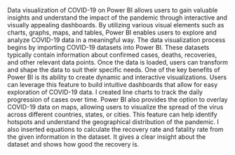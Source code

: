 Data visualization of COVID-19 on Power BI allows users to gain valuable insights and understand the impact of the pandemic through interactive and visually appealing dashboards. By utilizing various visual elements such as charts, graphs, maps, and tables, Power BI enables users to explore and analyze COVID-19 data in a meaningful way.
The data visualization process begins by importing COVID-19 datasets into Power BI. These datasets typically contain information about confirmed cases, deaths, recoveries, and other relevant data points. Once the data is loaded, users can transform and shape the data to suit their specific needs.
One of the key benefits of Power BI is its ability to create dynamic and interactive visualizations. Users can leverage this feature to build intuitive dashboards that allow for easy exploration of COVID-19 data. I created line charts to track the daily progression of cases over time.
Power BI also provides the option to overlay COVID-19 data on maps, allowing users to visualize the spread of the virus across different countries, states, or cities. This feature can help identify hotspots and understand the geographical distribution of the pandemic.
I also inserted equations to calculate the recovery rate and fatality rate from the given information in the dataset. It gives a clear insight about the dataset and shows how good the recovery is.  
